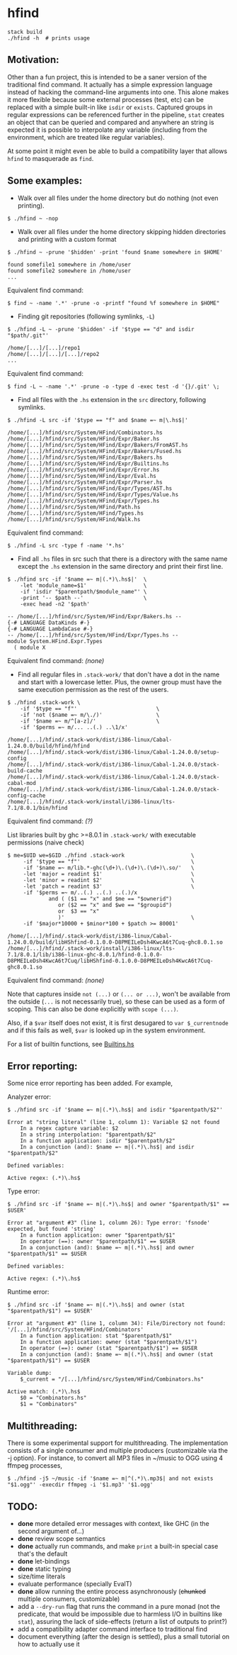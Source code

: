 hfind
=====
```
stack build
./hfind -h  # prints usage
```

Motivation:
-----------

Other than a fun project, this is intended to be a saner version of the
traditional find command. It actually has a simple expression language instead
of hacking the command-line arguments into one. This alone makes it more
flexible because some external processes (test, etc) can be replaced with a
simple built-in like `isdir` or `exists`. Captured groups in regular
expressions can be referenced further in the pipeline, `stat` creates an
object that can be queried and compared and anywhere an string is expected
it is possible to interpolate any variable (including from the environment,
which are treated like regular variables).

At some point it might even be able to build a compatibility layer that allows
`hfind` to masquerade as `find`.


Some examples:
--------------

- Walk over all files under the home directory but do nothing (not even printing).
```
$ ./hfind ~ -nop
```

- Walk over all files under the home directory skipping hidden directories and
  printing with a custom format
```
$ ./hfind ~ -prune '$hidden' -print 'found $name somewhere in $HOME'

found somefile1 somewhere in /home/user
found somefile2 somewhere in /home/user
...
```

Equivalent find command:
```
$ find ~ -name '.*' -prune -o -printf "found %f somewhere in $HOME"
```

- Finding git repositories (following symlinks, `-L`)
```
$ ./hfind -L ~ -prune '$hidden' -if '$type == "d" and isdir "$path/.git"'

/home/[...]/[...]/repo1
/home/[...]/[...]/[...]/repo2
...
```

Equivalent find command:
```
$ find -L ~ -name '.*' -prune -o -type d -exec test -d '{}/.git' \;
```

- Find all files with the `.hs` extension in the `src` directory, following symlinks.
```
$ ./hfind -L src -if '$type == "f" and $name =~ m|\.hs$|'

/home/[...]/hfind/src/System/HFind/Combinators.hs
/home/[...]/hfind/src/System/HFind/Expr/Baker.hs
/home/[...]/hfind/src/System/HFind/Expr/Bakers/FromAST.hs
/home/[...]/hfind/src/System/HFind/Expr/Bakers/Fused.hs
/home/[...]/hfind/src/System/HFind/Expr/Bakers.hs
/home/[...]/hfind/src/System/HFind/Expr/Builtins.hs
/home/[...]/hfind/src/System/HFind/Expr/Error.hs
/home/[...]/hfind/src/System/HFind/Expr/Eval.hs
/home/[...]/hfind/src/System/HFind/Expr/Parser.hs
/home/[...]/hfind/src/System/HFind/Expr/Types/AST.hs
/home/[...]/hfind/src/System/HFind/Expr/Types/Value.hs
/home/[...]/hfind/src/System/HFind/Expr/Types.hs
/home/[...]/hfind/src/System/HFind/Path.hs
/home/[...]/hfind/src/System/HFind/Types.hs
/home/[...]/hfind/src/System/HFind/Walk.hs
```

Equivalent find command:
```
$ ./hfind -L src -type f -name '*.hs'
```

- Find all `.hs` files in src such that there is a directory with the same name
except the `.hs` extension in the same directory and print their first line.
```
$ ./hfind src -if '$name =~ m|(.*)\.hs$|'  \
    -let 'module_name=$1'                  \
    -if 'isdir "$parentpath/$module_name"' \
    -print '-- $path --'                   \
    -exec head -n2 '$path'

-- /home/[...]/hfind/src/System/HFind/Expr/Bakers.hs --
{-# LANGUAGE DataKinds #-}
{-# LANGUAGE LambdaCase #-}
-- /home/[...]/hfind/src/System/HFind/Expr/Types.hs --
module System.HFind.Expr.Types
  ( module X
```

Equivalent find command: *(none)*


- Find all regular files in `.stack-work/` that don't have a dot in the name
  and start with a lowercase letter. Plus, the owner group must have the same
  execution permission as the rest of the users.

```
$ ./hfind .stack-work \
    -if '$type == "f"'                         \
    -if 'not ($name =~ m/\./)'                 \
    -if '$name =~ m/^[a-z]/'                   \
    -if '$perms =~ m/... ..(.) ..\1/x'

/home/[...]/hfind/.stack-work/dist/i386-linux/Cabal-1.24.0.0/build/hfind/hfind
/home/[...]/hfind/.stack-work/dist/i386-linux/Cabal-1.24.0.0/setup-config
/home/[...]/hfind/.stack-work/dist/i386-linux/Cabal-1.24.0.0/stack-build-cache
/home/[...]/hfind/.stack-work/dist/i386-linux/Cabal-1.24.0.0/stack-cabal-mod
/home/[...]/hfind/.stack-work/dist/i386-linux/Cabal-1.24.0.0/stack-config-cache
/home/[...]/hfind/.stack-work/install/i386-linux/lts-7.1/8.0.1/bin/hfind
```

Equivalent find command: *(?)*

List libraries built by ghc >=8.0.1 in `.stack-work/` with executable permissions
(naive check)
```
$ me=$UID we=$GID ./hfind .stack-work                     \
     -if '$type == "f"'                                   \
     -if '$name =~ m/lib.*-ghc(\d+)\.(\d+)\.(\d+)\.so/'   \
     -let 'major = readint $1'                            \
     -let 'minor = readint $2'                            \
     -let 'patch = readint $3'                            \
     -if '$perms =~ m/..(.) ..(.) ..(.)/x
             and ( ($1 == "x" and $me == "$ownerid")
                or ($2 == "x" and $we == "$groupid")
                or  $3 == "x"
                )'                                        \
     -if '$major*10000 + $minor*100 + $patch >= 80001'

/home/[...]/hfind/.stack-work/dist/i386-linux/Cabal-1.24.0.0/build/libHShfind-0.1.0.0-D8PMEILeDsh4KwcA6t7Cuq-ghc8.0.1.so
/home/[...]/hfind/.stack-work/install/i386-linux/lts-7.1/8.0.1/lib/i386-linux-ghc-8.0.1/hfind-0.1.0.0-D8PMEILeDsh4KwcA6t7Cuq/libHShfind-0.1.0.0-D8PMEILeDsh4KwcA6t7Cuq-ghc8.0.1.so
```

Equivalent find command: *(none)*

Note that captures inside `not (...)` or `(... or ...)`, won't be available
from the outside (`...` is not necessarily true), so these can be used as a
form of scoping. This can also be done explicitly with `scope (...)`.

Also, if a `$var` itself does not exist, it is first desugared to `var $_currentnode`
and if this fails as well, `$var` is looked up in the system environment.

For a list of builtin functions, see [Builtins.hs](src/System/HFind/Expr/Builtins.hs)


Error reporting:
----------------

Some nice error reporting has been added. For example,

Analyzer error:
```
$ ./hfind src -if '$name =~ m|(.*)\.hs$| and isdir "$parentpath/$2"'

Error at "string literal" (line 1, column 1): Variable $2 not found
    In a regex capture variable: $2
    In a string interpolation: "$parentpath/$2"
    In a function application: isdir "$parentpath/$2"
    In a conjunction (and): $name =~ m|(.*)\.hs$| and isdir "$parentpath/$2"

Defined variables:

Active regex: (.*)\.hs$
```

Type error:
```
$ ./hfind src -if '$name =~ m|(.*)\.hs$| and owner "$parentpath/$1" == $USER'

Error at "argument #3" (line 1, column 26): Type error: 'fsnode' expected, but found 'string'
    In a function application: owner "$parentpath/$1"
    In operator (==): owner "$parentpath/$1" == $USER
    In a conjunction (and): $name =~ m|(.*)\.hs$| and owner "$parentpath/$1" == $USER

Defined variables:

Active regex: (.*)\.hs$
```

Runtime error:
```
$ ./hfind src -if '$name =~ m|(.*)\.hs$| and owner (stat "$parentpath/$1") == $USER'

Error at "argument #3" (line 1, column 34): File/Directory not found: '/[...]/hfind/src/System/HFind/Combinators'
    In a function application: stat "$parentpath/$1"
    In a function application: owner (stat "$parentpath/$1")
    In operator (==): owner (stat "$parentpath/$1") == $USER
    In a conjunction (and): $name =~ m|(.*)\.hs$| and owner (stat "$parentpath/$1") == $USER

Variable dump:
    $_current = "/[...]/hfind/src/System/HFind/Combinators.hs"

Active match: (.*)\.hs$
    $0 = "Combinators.hs"
    $1 = "Combinators"
```

Multithreading:
---------------

There is some experimental support for multithreading. The implementation
consists of a single consumer and multiple producers (customizable via the -j
option). For instance, to convert all MP3 files in ~/music to OGG using
4 ffmpeg processes,
```
$ ./hfind -j5 ~/music -if '$name =~ m|^(.*)\.mp3$| and not exists "$1.ogg"' -execdir ffmpeg -i '$1.mp3' '$1.ogg'
```

TODO:
-----

- **done** more detailed error messages with context, like GHC (in the second argument of...)
- **done** review scope semantics
- **done** actually run commands, and make `print` a built-in special case that's the default
- **done** let-bindings
- **done** static typing
- size/time literals
- evaluate performance (specially EvalT)
- **done** allow running the entire process asynchronously (~~chunked~~ multiple consumers, customizable)
- add a `--dry-run` flag that runs the command in a pure monad (not the
  predicate, that would be impossible due to harmless I/O in builtins like
  `stat`), assuring the lack of side-effects (return a list of outputs to
  print?)
- add a compatibility adapter command interface to traditional find
- document everything (after the design is settled), plus a small tutorial on
  how to actually use it
